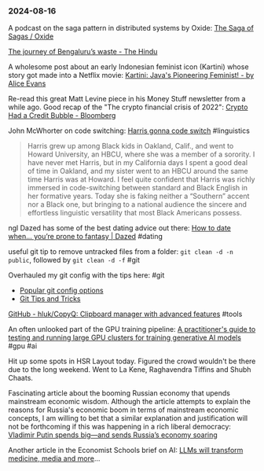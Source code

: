 ### 2024-08-16

A podcast on the saga pattern in distributed systems by Oxide: [The Saga of Sagas / Oxide](https://oxide.computer/podcasts/oxide-and-friends/2043273)

[The journey of Bengaluru’s waste - The Hindu](https://www.thehindu.com/news/cities/bangalore/the-journey-of-bengalurus-waste/article68525627.ece)

A wholesome post about an early Indonesian feminist icon (Kartini) whose story got made into a Netflix movie: [Kartini: Java's Pioneering Feminist! - by Alice Evans](https://www.ggd.world/p/kartini-javas-pioneering-feminist)

Re-read this great Matt Levine piece in his Money Stuff newsletter from a while ago. Good recap of the "The crypto financial crisis of 2022": [Crypto Had a Credit Bubble - Bloomberg](https://www.bloomberg.com/opinion/articles/2022-12-05/crypto-had-a-credit-bubble?utm_source=website&utm_medium=share&utm_campaign=copy)

John McWhorter on code switching: [Harris gonna code switch](https://messaging-custom-newsletters.nytimes.com/dynamic/render?campaign_id=229&emc=edit_jm_20240815&instance_id=131718&isViewInBrowser=true&nl=john-mcwhorter&paid_regi=1&regi_id=49089689&segment_id=175228&te=1&uri=nyt%3A%2F%2Fnewsletter%2F4bac64ae-70dd-5db5-bfe2-32abb39e8941&user_id=7aaabf0d71933f976c55b0f4b1bd9f88) #linguistics 
> Harris grew up among Black kids in Oakland, Calif., and went to Howard University, an HBCU, where she was a member of a sorority. I have never met Harris, but in my California days I spent a good deal of time in Oakland, and my sister went to an HBCU around the same time Harris was at Howard. I feel quite confident that Harris was richly immersed in code-switching between standard and Black English in her formative years. Today she is faking neither a “Southern” accent nor a Black one, but bringing to a national audience the sincere and effortless linguistic versatility that most Black Americans possess.

ngl Dazed has some of the best dating advice out there: [How to date when... you’re prone to fantasy | Dazed](https://www.dazeddigital.com/life-culture/article/64371/1/how-to-date-when-you-re-prone-to-fantasy-love-relationships) #dating

useful git tip to remove untracked files from a folder: `git clean -d -n public`, followed by `git clean -d -f` #git 

Overhauled my git config with the tips here: #git
* [Popular git config options](https://jvns.ca/blog/2024/02/16/popular-git-config-options/)
* [Git Tips and Tricks](https://blog.gitbutler.com/git-tips-and-tricks/)

[GitHub - hluk/CopyQ: Clipboard manager with advanced features](https://github.com/hluk/CopyQ/) #tools 

An often unlooked part of the GPU training pipeline: [A practitioner's guide to testing and running large GPU clusters for training generative AI models](https://www.together.ai/blog/a-practitioners-guide-to-testing-and-running-large-gpu-clusters-for-training-generative-ai-models) #gpu #ai 

Hit up some spots in HSR Layout today. Figured the crowd wouldn't be there due to the long weekend. Went to La Kene, Raghavendra Tiffins and Shubh Chaats.

Fascinating article about the booming Russian economy that upends mainstream economic wisdom. Although the article attempts to explain the reasons for Russia's economic boom in terms of mainstream economic concepts, I am willing to bet that a similar explanation and justification will not be forthcoming if this was happening in a rich liberal democracy: [Vladimir Putin spends big—and sends Russia’s economy soaring](https://www.economist.com/finance-and-economics/2024/08/11/vladimir-putin-spends-big-and-sends-russias-economy-soaring)

Another article in the Economist Schools brief on AI: [LLMs will transform medicine, media and more](https://www.economist.com/schools-brief/2024/08/13/llms-will-transform-medicine-media-and-more)…
